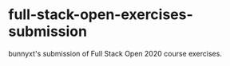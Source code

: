 # full-stack-open-exercises-submission

bunnyxt's submission of Full Stack Open 2020 course exercises.
